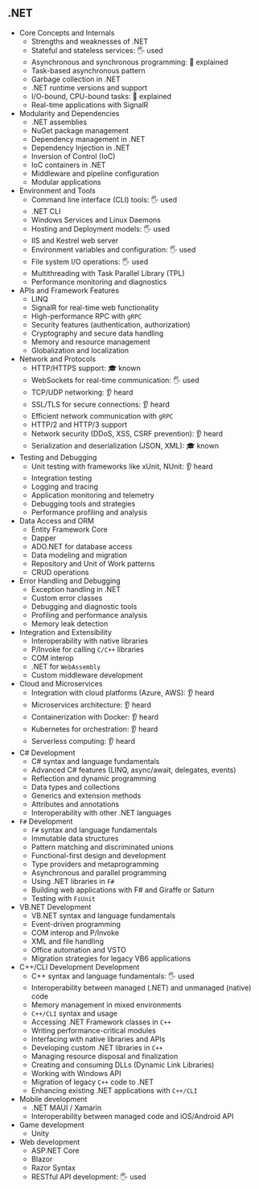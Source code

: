 ## .NET

- Core Concepts and Internals
  - Strengths and weaknesses of .NET
  - Stateful and stateless services: 🖐️ used
  - Asynchronous and synchronous programming: 🙋 explained
  - Task-based asynchronous pattern
  - Garbage collection in .NET
  - .NET runtime versions and support
  - I/O-bound, CPU-bound tasks: 🙋 explained
  - Real-time applications with SignalR
- Modularity and Dependencies
  - .NET assemblies
  - NuGet package management
  - Dependency management in .NET
  - Dependency Injection in .NET
  - Inversion of Control (IoC)
  - IoC containers in .NET
  - Middleware and pipeline configuration
  - Modular applications
- Environment and Tools
  - Command line interface (CLI) tools: 🖐️ used
  - .NET CLI
  - Windows Services and Linux Daemons
  - Hosting and Deployment models: 🖐️ used
  - IIS and Kestrel web server
  - Environment variables and configuration: 🖐️ used
  - File system I/O operations: 🖐️ used
  - Multithreading with Task Parallel Library (TPL)
  - Performance monitoring and diagnostics
- APIs and Framework Features
  - LINQ
  - SignalR for real-time web functionality
  - High-performance RPC with `gRPC`
  - Security features (authentication, authorization)
  - Cryptography and secure data handling
  - Memory and resource management
  - Globalization and localization
- Network and Protocols
  - HTTP/HTTPS support: 🎓 known
  - WebSockets for real-time communication: 🖐️ used
  - TCP/UDP networking: 👂 heard
  - SSL/TLS for secure connections: 👂 heard
  - Efficient network communication with `gRPC`
  - HTTP/2 and HTTP/3 support
  - Network security (DDoS, XSS, CSRF prevention): 👂 heard
  - Serialization and deserialization (JSON, XML): 🎓 known
- Testing and Debugging
  - Unit testing with frameworks like xUnit, NUnit: 👂 heard
  - Integration testing
  - Logging and tracing
  - Application monitoring and telemetry
  - Debugging tools and strategies
  - Performance profiling and analysis
- Data Access and ORM
  - Entity Framework Core
  - Dapper
  - ADO.NET for database access
  - Data modeling and migration
  - Repository and Unit of Work patterns
  - CRUD operations
- Error Handling and Debugging
  - Exception handling in .NET
  - Custom error classes
  - Debugging and diagnostic tools
  - Profiling and performance analysis
  - Memory leak detection
- Integration and Extensibility
  - Interoperability with native libraries
  - P/Invoke for calling `C/C++` libraries
  - COM interop
  - .NET for `WebAssembly`
  - Custom middleware development
- Cloud and Microservices
  - Integration with cloud platforms (Azure, AWS): 👂 heard
  - Microservices architecture: 👂 heard
  - Containerization with Docker: 👂 heard
  - Kubernetes for orchestration: 👂 heard
  - Serverless computing: 👂 heard
- C# Development
  - C# syntax and language fundamentals
  - Advanced C# features (LINQ, async/await, delegates, events)
  - Reflection and dynamic programming
  - Data types and collections
  - Generics and extension methods
  - Attributes and annotations
  - Interoperability with other .NET languages
- `F#` Development
  - `F#` syntax and language fundamentals
  - Immutable data structures
  - Pattern matching and discriminated unions
  - Functional-first design and development
  - Type providers and metaprogramming
  - Asynchronous and parallel programming
  - Using .NET libraries in `F#`
  - Building web applications with F# and Giraffe or Saturn
  - Testing with `FsUnit`
- VB.NET Development
  - VB.NET syntax and language fundamentals
  - Event-driven programming
  - COM interop and P/Invoke
  - XML and file handling
  - Office automation and VSTO
  - Migration strategies for legacy VB6 applications
- C++/CLI Development Development
  - C++ syntax and language fundamentals: 🖐️ used
  - Interoperability between managed (.NET) and unmanaged (native) code
  - Memory management in mixed environments
  - `C++/CLI` syntax and usage
  - Accessing .NET Framework classes in `C++`
  - Writing performance-critical modules
  - Interfacing with native libraries and APIs
  - Developing custom .NET libraries in `C++`
  - Managing resource disposal and finalization
  - Creating and consuming DLLs (Dynamic Link Libraries)
  - Working with Windows API
  - Migration of legacy `C++` code to .NET
  - Enhancing existing .NET applications with `C++/CLI`
- Mobile development
  - .NET MAUI / Xamarin
  - Interoperability between managed code and iOS/Android API
- Game development
  - Unity
- Web development
  - ASP.NET Core
  - Blazor
  - Razor Syntax
  - RESTful API development: 🖐️ used
